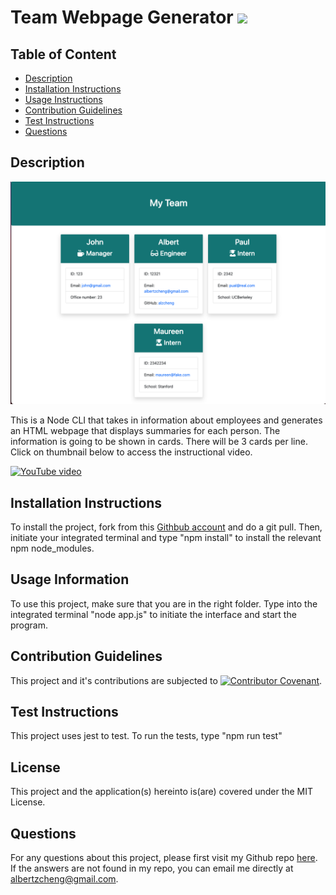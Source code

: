 # Team Webpage Generator ![](https://img.shields.io/badge/License-MIT-green)

## Table of Content

- [Description](##Description)
- [Installation Instructions](##Installation-Instructions)
- [Usage Instructions](##Usage-Information)
- [Contribution Guidelines](##Contribution-Guidelines)
- [Test Instructions](##Test-Instructions)
- [Questions](##Questions)

## Description

![Screenshot](./assets/team-generator-screenshot.png)

This is a Node CLI that takes in information about employees and generates an HTML webpage that displays summaries for each person. The information is going to be shown in cards. There will be 3 cards per line. Click on thumbnail below to access the instructional video.

[![YouTube video](https://img.youtube.com/vi/EFi8uiBi6NY/3.jpg)](https://youtu.be/EFi8uiBi6NY)

## Installation Instructions

To install the project, fork from this [Githbub account](https://github.com/alzcheng/employee-summary) and do a git pull. Then, initiate your integrated terminal and type "npm install" to install the relevant npm node_modules.

## Usage Information

To use this project, make sure that you are in the right folder. Type into the integrated terminal "node app.js" to initiate the interface and start the program.

## Contribution Guidelines

This project and it's contributions are subjected to [![Contributor Covenant](https://img.shields.io/badge/Contributor%20Covenant-v2.0%20adopted-ff69b4.svg)](code_of_conduct.md).

## Test Instructions

This project uses jest to test. To run the tests, type "npm run test"

## License

This project and the application(s) hereinto is(are) covered under the MIT License.

## Questions

For any questions about this project, please first visit my Github repo [here](https://github.com/alzcheng).
If the answers are not found in my repo, you can email me directly at <albertzcheng@gmail.com>.
